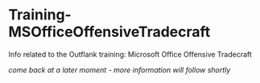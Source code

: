# Training-MSOfficeOffensiveTradecraft
Info related to the Outflank training: Microsoft Office Offensive Tradecraft

_come back at a later moment - more information will follow shortly_
